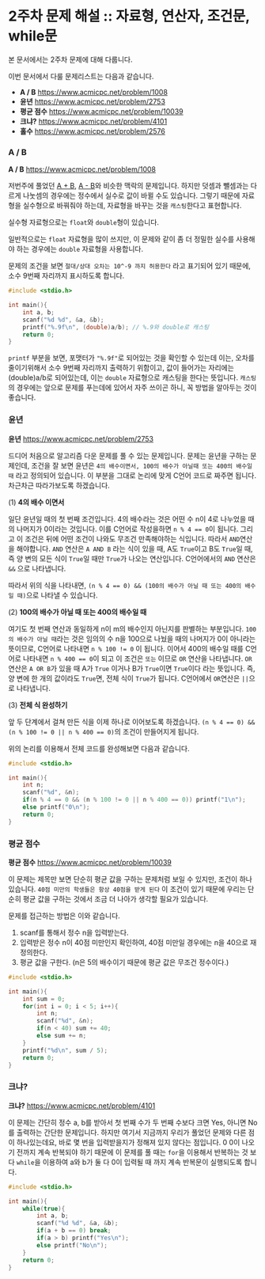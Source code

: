 # 2주차 문제 해설 :: 자료형, 연산자, 조건문, while문

본 문서에서는 2주차 문제에 대해 다룹니다.

이번 문서에서 다룰 문제리스트는 다음과 같습니다.

* **A / B** <https://www.acmicpc.net/problem/1008>
* **윤년** <https://www.acmicpc.net/problem/2753>
* **평균 점수** <https://www.acmicpc.net/problem/10039>
* **크냐?** <https://www.acmicpc.net/problem/4101>
* **홀수** <https://www.acmicpc.net/problem/2576>


### A / B
**A / B** <https://www.acmicpc.net/problem/1008>

저번주에 풀었던 [A + B](https://www.acmicpc.net/problem/1000), [A - B](https://www.acmicpc.net/problem/1001)와 비슷한 맥락의 문제입니다. 하지만 덧셈과 뺄셈과는 다르게 나눗셈의 경우에는 정수에서 실수로 값이 바뀔 수도 있습니다. 그렇기 때문에 자료형을 실수형으로 바꿔줘야 하는데, 자료형을 바꾸는 것을 `캐스팅`한다고 표현합니다.

실수형 자료형으로는 `float`와 `double`형이 있습니다.

일반적으로는 `float` 자료형을 많이 쓰지만, 이 문제와 같이 좀 더 정밀한 실수를 사용해야 하는 경우에는 `double` 자료형을 사용합니다.

문제의 조건을 보면 `절대/상대 오차는 10^-9 까지 허용한다` 라고 표기되어 있기 때문에, 소수 9번째 자리까지 표시하도록 합니다.

```c
#include <stdio.h>

int main(){
	int a, b;
	scanf("%d %d", &a, &b);
	printf("%.9f\n", (double)a/b); // %.9와 double로 캐스팅
	return 0;
}
```

`printf` 부분을 보면, 포맷터가 `"%.9f"`로 되어있는 것을 확인할 수 있는데 이는, 오차를 줄이기위해서 소수 9번째 자리까지 출력하기 위함이고, 값이 들어가는 자리에는 (double)a/b로 되어있는데, 이는 `double` 자료형으로 캐스팅을 한다는 뜻입니다.
`캐스팅`의 경우에는 앞으로 문제를 푸는데에 있어서 자주 쓰이곤 하니, 꼭 방법을 알아두는 것이 좋습니다.

### 윤년
**윤년** <https://www.acmicpc.net/problem/2753>

드디어 처음으로 알고리즘 다운 문제를 풀 수 있는 문제입니다. 문제는 윤년을 구하는 문제인데, 조건을 잘 보면 윤년은 `4의 배수이면서, 100의 배수가 아닐때 또는 400의 배수일 때` 라고 정의되어 있습니다. 이 부분을 그대로 논리에 맞게 C언어 코드로 짜주면 됩니다.
차근차근 따라가보도록 하겠습니다.

(1) **4의 배수 이면서**

일단 윤년일 때의 첫 번째 조건입니다. 4의 배수라는 것은 어떤 수 n이 4로 나누었을 때의 나머지가 0이라는 것입니다. 이를 C언어로 작성을하면 `n % 4 == 0`이 됩니다. 그리고 이 조건은 뒤에 어떤 조건이 나와도 무조건 만족해야하는 식입니다. 따라서 `AND`연산을 해야합니다. `AND` 연산은 `A AND B` 라는 식이 있을 때, A도 `True`이고 B도 `True`일 때, 즉 양 변의 모든 식이 `True`일 때만 `True`가 나오는 연산입니다. C언어에서의 `AND` 연산은 `&&` 으로 나타냅니다.

따라서 위의 식을 나타내면, `(n % 4 == 0) && (100의 배수가 아닐 때 또는 400의 배수일 때)`으로 나타낼 수 있습니다.

(2) **100의 배수가 아닐 때 또는 400의 배수일 때**

여기도 첫 번째 연산과 동일하게 n이 m의 배수인지 아닌지를 판별하는 부분입니다. `100의 배수가 아닐 때`라는 것은 임의의 수 n을 100으로 나눴을 때의 나머지가 0이 아니라는 뜻이므로, C언어로 나타내면 `n % 100 != 0` 이 됩니다. 이어서 400의 배수일 때를 C언어로 나타내면 `n % 400 == 0`이 되고 이 조건은 `또는` 이므로 `OR` 연산을 나타냅니다. `OR` 연산은 `A OR B`가 있을 때 A가 `True` 이거나 B가 `True`이면 `True`이다 라는 뜻입니다. 즉, 양 변에 한 개의 값이라도 `True`면, 전체 식이 `True`가 됩니다. C언어에서 `OR`연산은 `||`으로 나타냅니다.

(3) **전체 식 완성하기**

앞 두 단계에서 걸쳐 만든 식을 이제 하나로 이어보도록 하겠습니다. `(n % 4 == 0) && (n % 100 != 0 || n % 400 == 0)`의 조건이 만들어지게 됩니다.

위의 논리를 이용해서 전체 코드를 완성해보면 다음과 같습니다.

```c
#include <stdio.h>

int main(){
	int n;
	scanf("%d", &n);
	if(n % 4 == 0 && (n % 100 != 0 || n % 400 == 0)) printf("1\n");
	else printf("0\n");
	return 0;
}
```

### 평균 점수
**평균 점수** <https://www.acmicpc.net/problem/10039>

이 문제는 제목만 보면 단순히 평균 값을 구하는 문제처럼 보일 수 있지만, 조건이 하나 있습니다. `40점 미만의 학생들은 항상 40점을 받게 된다` 이 조건이 있기 때문에 우리는 단순히 평균 값을 구하는 것에서 조금 더 나아가 생각할 필요가 있습니다.

문제를 접근하는 방법은 이와 같습니다.

1. scanf를 통해서 정수 n을 입력받는다.
2. 입력받은 정수 n이 40점 미만인지 확인하여, 40점 미만일 경우에는 n을 40으로 재정의한다.
3. 평균 값을 구한다. (n은 5의 배수이기 때문에 평균 값은 무조건 정수이다.)

```c
#include <stdio.h>

int main(){
	int sum = 0;
	for(int i = 0; i < 5; i++){
		int n;
		scanf("%d", &n);
		if(n < 40) sum += 40;
		else sum += n;
	}
	printf("%d\n", sum / 5);
	return 0;
}
```

### 크냐?
**크냐?** <https://www.acmicpc.net/problem/4101>

이 문제는 간단히 정수 a, b를 받아서 첫 번째 수가 두 번째 수보다 크면 Yes, 아니면 No를 출력하는 간단한 문제입니다. 하지만 여기서 지금까지 우리가 풀었던 문제와 다른 점이 하나있는데요, 바로 몇 번을 입력받을지가 정해져 있지 않다는 점입니다. 0 0이 나오기 전까지 계속 반복되야 하기 때문에 이 문제를 풀 때는 `for`을 이용해서 반복하는 것 보다 `while`을 이용하여 a와 b가 둘 다 0이 입력될 때 까지 계속 반복문이 실행되도록 합니다.

```c
#include <stdio.h>

int main(){
	while(true){
		int a, b;
		scanf("%d %d", &a, &b);
		if(a + b == 0) break;
		if(a > b) printf("Yes\n");
		else printf("No\n");
	}
	return 0;
}
```
